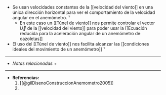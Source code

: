 + Se usan velocidades constantes de la [[velocidad del viento]] en una única dirección horizontal para ver el comportamiento de la velocidad angular en el anemómetro. ¹
	+ En este caso un [[Túnel de viento]] nos permite controlar el vector $\vec{U}$ de la [[velocidad del viento]] para poder usar la [[Ecuación reducida para la aceleración angular de un anemómetro de cazoletas]]
+ El uso del [[Túnel de viento]] nos facilita alcanzar las [[condiciones ideales del movimiento de un anemómetro]] ¹

---
+ *Notas relacionadas*
	+ 

---
+ **Referencias:**
	1.  [[@gilDisenoConstruccionAnemometro2005]]
	2. 